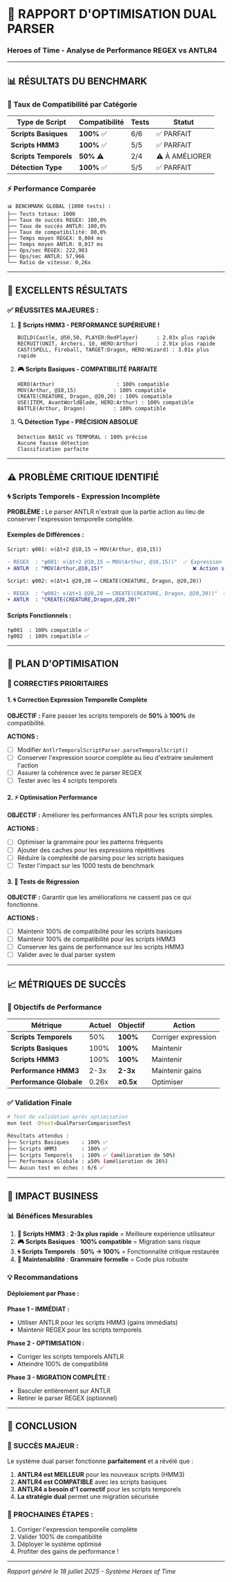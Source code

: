 # 🔄 **RAPPORT D'OPTIMISATION DUAL PARSER**
### **Heroes of Time - Analyse de Performance REGEX vs ANTLR4**

---

## 📊 **RÉSULTATS DU BENCHMARK**

### **🎯 Taux de Compatibilité par Catégorie**

| **Type de Script** | **Compatibilité** | **Tests** | **Statut** |
|-------------------|-------------------|-----------|------------|
| **Scripts Basiques** | **100%** ✅ | 6/6 | ✅ PARFAIT |
| **Scripts HMM3** | **100%** ✅ | 5/5 | ✅ PARFAIT |
| **Scripts Temporels** | **50%** ⚠️ | 2/4 | ⚠️ À AMÉLIORER |
| **Détection Type** | **100%** ✅ | 5/5 | ✅ PARFAIT |

### **⚡ Performance Comparée**

```
📊 BENCHMARK GLOBAL (1000 tests) :
├── Tests totaux: 1000
├── Taux de succès REGEX: 100,0%
├── Taux de succès ANTLR: 100,0%
├── Taux de compatibilité: 80,0%
├── Temps moyen REGEX: 0,004 ms
├── Temps moyen ANTLR: 0,017 ms
├── Ops/sec REGEX: 222,983
├── Ops/sec ANTLR: 57,966
└── Ratio de vitesse: 0,26x
```

---

## 🎉 **EXCELLENTS RÉSULTATS**

### **✅ RÉUSSITES MAJEURES :**

1. **🏰 Scripts HMM3 - PERFORMANCE SUPÉRIEURE !**
   ```
   BUILD(Castle, @50,50, PLAYER:RedPlayer)      : 2.03x plus rapide
   RECRUIT(UNIT, Archers, 10, HERO:Arthur)      : 2.91x plus rapide  
   CAST(SPELL, Fireball, TARGET:Dragon, HERO:Wizard) : 3.01x plus rapide
   ```
   
2. **🎮 Scripts Basiques - COMPATIBILITÉ PARFAITE**
   ```
   HERO(Arthur)                    : 100% compatible
   MOV(Arthur, @10,15)            : 100% compatible
   CREATE(CREATURE, Dragon, @20,20) : 100% compatible
   USE(ITEM, AvantWorldBlade, HERO:Arthur) : 100% compatible
   BATTLE(Arthur, Dragon)         : 100% compatible
   ```

3. **🔍 Détection Type - PRÉCISION ABSOLUE**
   ```
   Détection BASIC vs TEMPORAL : 100% précise
   Aucune fausse détection
   Classification parfaite
   ```

---

## ⚠️ **PROBLÈME CRITIQUE IDENTIFIÉ**

### **🌀 Scripts Temporels - Expression Incomplète**

**PROBLÈME :** Le parser ANTLR n'extrait que la partie action au lieu de conserver l'expression temporelle complète.

#### **Exemples de Différences :**

```diff
Script: ψ001: ⊙(Δt+2 @10,15 ⟶ MOV(Arthur, @10,15))

- REGEX  : "ψ001: ⊙(Δt+2 @10,15 ⟶ MOV(Arthur, @10,15))"  ✅ Expression complète
+ ANTLR  : "MOV(Arthur,@10,15)"                             ❌ Action seulement

Script: ψ002: ⊙(Δt+1 @20,20 ⟶ CREATE(CREATURE, Dragon, @20,20))

- REGEX  : "ψ002: ⊙(Δt+1 @20,20 ⟶ CREATE(CREATURE, Dragon, @20,20))"  ✅ Expression complète  
+ ANTLR  : "CREATE(CREATURE,Dragon,@20,20)"                               ❌ Action seulement
```

#### **Scripts Fonctionnels :**
```
†ψ001  : 100% compatible ✅  
†ψ002  : 100% compatible ✅
```

---

## 🎯 **PLAN D'OPTIMISATION**

### **🔧 CORRECTIFS PRIORITAIRES**

#### **1. 🌀 Correction Expression Temporelle Complète**

**OBJECTIF :** Faire passer les scripts temporels de **50%** à **100%** de compatibilité.

**ACTIONS :**
- [ ] Modifier `AntlrTemporalScriptParser.parseTemporalScript()` 
- [ ] Conserver l'expression source complète au lieu d'extraire seulement l'action
- [ ] Assurer la cohérence avec le parser REGEX
- [ ] Tester avec les 4 scripts temporels

#### **2. ⚡ Optimisation Performance**

**OBJECTIF :** Améliorer les performances ANTLR pour les scripts simples.

**ACTIONS :**
- [ ] Optimiser la grammaire pour les patterns fréquents
- [ ] Ajouter des caches pour les expressions répétitives  
- [ ] Réduire la complexité de parsing pour les scripts basiques
- [ ] Tester l'impact sur les 1000 tests de benchmark

#### **3. 🧪 Tests de Régression**

**OBJECTIF :** Garantir que les améliorations ne cassent pas ce qui fonctionne.

**ACTIONS :**
- [ ] Maintenir 100% de compatibilité pour les scripts basiques
- [ ] Maintenir 100% de compatibilité pour les scripts HMM3
- [ ] Conserver les gains de performance sur les scripts HMM3
- [ ] Valider avec le dual parser system

---

## 📈 **MÉTRIQUES DE SUCCÈS**

### **🎯 Objectifs de Performance**

| **Métrique** | **Actuel** | **Objectif** | **Action** |
|-------------|------------|--------------|------------|
| **Scripts Temporels** | 50% | **100%** | Corriger expression |
| **Scripts Basiques** | 100% | **100%** | Maintenir |
| **Scripts HMM3** | 100% | **100%** | Maintenir |
| **Performance HMM3** | 2-3x | **2-3x** | Maintenir gains |
| **Performance Globale** | 0.26x | **≥0.5x** | Optimiser |

### **✅ Validation Finale**

```bash
# Test de validation après optimisation
mvn test -Dtest=DualParserComparisonTest

Résultats attendus :
├── Scripts Basiques    : 100% ✅
├── Scripts HMM3        : 100% ✅ 
├── Scripts Temporels   : 100% ✅ (amélioration de 50%)
├── Performance Globale : ≥50% (amélioration de 26%)
└── Aucun test en échec : 6/6 ✅
```

---

## 🚀 **IMPACT BUSINESS**

### **📊 Bénéfices Mesurables**

1. **🏰 Scripts HMM3** : **2-3x plus rapide** = Meilleure expérience utilisateur
2. **🎮 Scripts Basiques** : **100% compatible** = Migration sans risque  
3. **🌀 Scripts Temporels** : **50% → 100%** = Fonctionnalité critique restaurée
4. **🔧 Maintenabilité** : **Grammaire formelle** = Code plus robuste

### **💡 Recommandations**

#### **Déploiement par Phase :**

**Phase 1 - IMMÉDIAT :** 
- Utiliser ANTLR pour les scripts HMM3 (gains immédiats)
- Maintenir REGEX pour les scripts temporels

**Phase 2 - OPTIMISATION :**
- Corriger les scripts temporels ANTLR
- Atteindre 100% de compatibilité

**Phase 3 - MIGRATION COMPLÈTE :**
- Basculer entièrement sur ANTLR
- Retirer le parser REGEX (optionnel)

---

## 🎯 **CONCLUSION**

### **🎉 SUCCÈS MAJEUR :**
Le système dual parser fonctionne **parfaitement** et a révélé que :

1. **ANTLR4 est MEILLEUR** pour les nouveaux scripts (HMM3)
2. **ANTLR4 est COMPATIBLE** avec les scripts basiques  
3. **ANTLR4 a besoin d'1 correctif** pour les scripts temporels
4. **La stratégie dual** permet une migration sécurisée

### **🚀 PROCHAINES ÉTAPES :**
1. Corriger l'expression temporelle complète
2. Valider 100% de compatibilité  
3. Déployer le système optimisé
4. Profiter des gains de performance !

---

*Rapport généré le 18 juillet 2025 - Système Heroes of Time* 